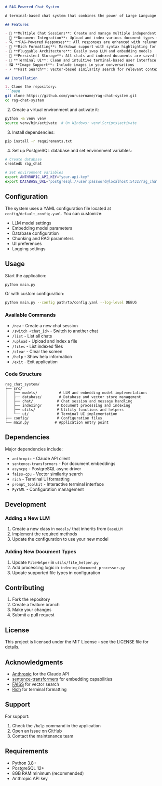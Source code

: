```markdown
# RAG-Powered Chat System

A terminal-based chat system that combines the power of Large Language Models with RAG (Retrieval Augmented Generation) capabilities. This system allows for multiple chat sessions, document indexing, and context-aware responses.

## Features

- 💬 **Multiple Chat Sessions**: Create and manage multiple independent chat conversations
- 📄 **Document Integration**: Upload and index various document types for context
- 🔍 **RAG-Powered Responses**: All responses are enhanced with relevant context from indexed documents
- 🎨 **Rich Formatting**: Markdown support with syntax highlighting for code blocks
- 🔌 **Pluggable Architecture**: Easily swap LLM and embedding models
- 💾 **Persistent Storage**: All chats and indexed documents are saved to PostgreSQL
- 📱 **Terminal UI**: Clean and intuitive terminal-based user interface
- 🖼️ **Image Support**: Include images in your conversations
- ⚡ **Fast Search**: Vector-based similarity search for relevant context

## Installation

1. Clone the repository:
```bash
git clone https://github.com/yourusername/rag-chat-system.git
cd rag-chat-system
```

2. Create a virtual environment and activate it:
```bash
python -m venv venv
source venv/bin/activate  # On Windows: venv\Scripts\activate
```

3. Install dependencies:
```bash
pip install -r requirements.txt
```

4. Set up PostgreSQL database and set environment variables:
```bash
# Create database
createdb rag_chat

# Set environment variables
export ANTHROPIC_API_KEY="your-api-key"
export DATABASE_URL="postgresql://user:password@localhost:5432/rag_chat"
```

## Configuration

The system uses a YAML configuration file located at `config/default_config.yaml`. You can customize:

- LLM model settings
- Embedding model parameters
- Database configuration
- Chunking and RAG parameters
- UI preferences
- Logging settings

## Usage

Start the application:
```bash
python main.py
```

Or with custom configuration:
```bash
python main.py --config path/to/config.yaml --log-level DEBUG
```

### Available Commands

- `/new` - Create a new chat session
- `/switch <chat_id>` - Switch to another chat
- `/list` - List all chats
- `/upload` - Upload and index a file
- `/files` - List indexed files
- `/clear` - Clear the screen
- `/help` - Show help information
- `/exit` - Exit application

### Code Structure

```
rag_chat_system/
├── src/
│   ├── models/          # LLM and embedding model implementations
│   ├── database/        # Database and vector store management
│   ├── chat/           # Chat session and message handling
│   ├── indexing/       # Document processing and indexing
│   ├── utils/          # Utility functions and helpers
│   └── ui/             # Terminal UI implementation
├── config/             # Configuration files
└── main.py            # Application entry point
```

## Dependencies

Major dependencies include:
- `anthropic` - Claude API client
- `sentence-transformers` - For document embeddings
- `asyncpg` - PostgreSQL async driver
- `faiss-cpu` - Vector similarity search
- `rich` - Terminal UI formatting
- `prompt_toolkit` - Interactive terminal interface
- `PyYAML` - Configuration management

## Development

### Adding a New LLM

1. Create a new class in `models/` that inherits from `BaseLLM`
2. Implement the required methods
3. Update the configuration to use your new model

### Adding New Document Types

1. Update `FileHelper` in `utils/file_helper.py`
2. Add processing logic in `indexing/document_processor.py`
3. Update supported file types in configuration

## Contributing

1. Fork the repository
2. Create a feature branch
3. Make your changes
4. Submit a pull request

## License

This project is licensed under the MIT License - see the LICENSE file for details.

## Acknowledgments

- [Anthropic](https://www.anthropic.com/) for the Claude API
- [sentence-transformers](https://www.sbert.net/) for embedding capabilities
- [FAISS](https://github.com/facebookresearch/faiss) for vector search
- [Rich](https://rich.readthedocs.io/) for terminal formatting

## Support

For support:
1. Check the `/help` command in the application
2. Open an issue on GitHub
3. Contact the maintenance team

## Requirements

- Python 3.8+
- PostgreSQL 12+
- 8GB RAM minimum (recommended)
- Anthropic API key
```